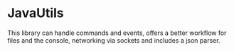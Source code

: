 # JavaUtils

This library can handle commands and events, offers a better workflow for files and the console, networking via sockets and includes a json parser. 